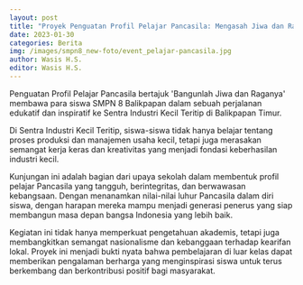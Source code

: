 ```yaml
---
layout: post
title: "Proyek Penguatan Profil Pelajar Pancasila: Mengasah Jiwa dan Raga di Sentra Industri Kecil"
date: 2023-01-30
categories: Berita
img: /images/smpn8_new-foto/event_pelajar-pancasila.jpg 
author: Wasis H.S.
editor: Wasis H.S.
---
```


Penguatan Profil Pelajar Pancasila bertajuk 'Bangunlah Jiwa dan Raganya' membawa para siswa SMPN 8 Balikpapan dalam sebuah perjalanan edukatif dan inspiratif ke Sentra Industri Kecil Teritip di Balikpapan Timur. 

Di Sentra Industri Kecil Teritip, siswa-siswa tidak hanya belajar tentang proses produksi dan manajemen usaha kecil, tetapi juga merasakan semangat kerja keras dan kreativitas yang menjadi fondasi keberhasilan industri kecil. 

Kunjungan ini adalah bagian dari upaya sekolah dalam membentuk profil pelajar Pancasila yang tangguh, berintegritas, dan berwawasan kebangsaan. Dengan menanamkan nilai-nilai luhur Pancasila dalam diri siswa, dengan harapan mereka mampu menjadi generasi penerus yang siap membangun masa depan bangsa Indonesia yang lebih baik.

Kegiatan ini tidak hanya memperkuat pengetahuan akademis, tetapi juga membangkitkan semangat nasionalisme dan kebanggaan terhadap kearifan lokal. Proyek ini menjadi bukti nyata bahwa pembelajaran di luar kelas dapat memberikan pengalaman berharga yang menginspirasi siswa untuk terus berkembang dan berkontribusi positif bagi masyarakat.